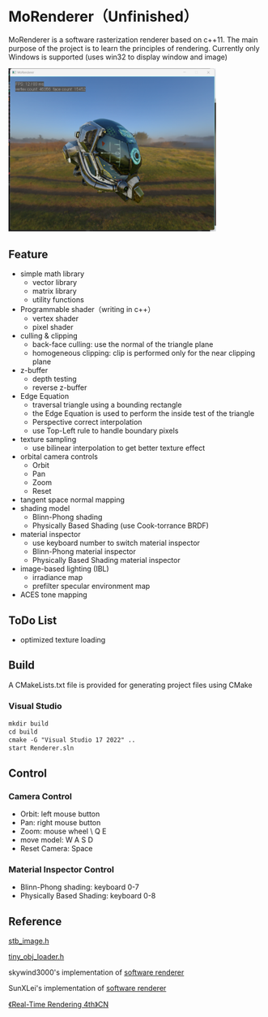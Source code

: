 # MoRenderer（Unfinished）

MoRenderer is a software rasterization renderer based on c++11. The main purpose of the project is to learn the principles of rendering. Currently only Windows is supported (uses win32 to display window and image)

<img src="images/helmet.png" width="410">

## Feature

-   simple math library
    -   vector library
    -   matrix library
    -   utility functions
-   Programmable shader（writing in c++）
    -   vertex shader
    -   pixel shader
-   culling & clipping
    -   back-face culling: use the normal of the triangle plane
    -   homogeneous clipping: clip is performed only for the near clipping plane
-   z-buffer
    -   depth testing
    -   reverse z-buffer 
-   Edge Equation
    -   traversal triangle using a bounding rectangle
    -   the Edge Equation is used to perform the inside test of the triangle
    -   Perspective correct interpolation
    -   use Top-Left rule to handle boundary pixels
-   texture sampling
    -   use bilinear interpolation to get better texture effect
-   orbital camera controls
    - Orbit
    - Pan
    - Zoom
    - Reset
-   tangent space normal mapping
-   shading model
    -   Blinn-Phong shading
    -   Physically Based Shading (use Cook-torrance BRDF)
-   material inspector
    -   use keyboard number to switch material inspector
    -   Blinn-Phong material inspector
    -   Physically Based Shading material inspector
-   image-based lighting (IBL)
    -   irradiance map
    -   prefilter specular environment map
-   ACES tone mapping


## ToDo List
-   optimized texture loading


## Build

A CMakeLists.txt file is provided for generating project files using CMake

### Visual Studio

```
mkdir build
cd build
cmake -G "Visual Studio 17 2022" ..
start Renderer.sln
```

## Control
### Camera Control
-   Orbit: left mouse button
-   Pan: right mouse button
-   Zoom: mouse wheel \ Q E
-   move model: W A S D
-   Reset Camera: Space

### Material Inspector Control
-   Blinn-Phong shading: keyboard 0-7
-   Physically Based Shading: keyboard 0-8

## Reference

[stb_image.h](https://github.com/nothings/stb "stb_image")

[tiny_obj_loader.h](https://github.com/tinyobjloader/tinyobjloader "tiny_obj_loader")

skywind3000's implementation of [software renderer](https://github.com/skywind3000/RenderHelp "software renderer")

SunXLei's implementation of [software renderer](https://github.com/SunXLei/SRender "software renderer")

[《Real-Time Rendering 4th》CN](https://github.com/Morakito/Real-Time-Rendering-4th-CN "《Real-Time Rendering 4th》CN")
